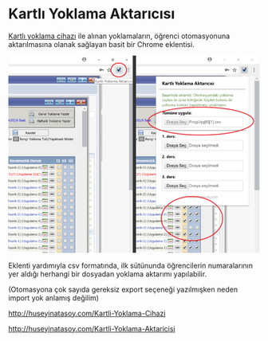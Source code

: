 # Kartlı Yoklama Aktarıcısı
[Kartlı yoklama cihazı](http://huseyinatasoy.com/Kartli-Yoklama-Cihazi) ile alınan yoklamaların, öğrenci otomasyonuna aktarılmasına olanak sağlayan basit bir Chrome eklentisi.

<img src="Kartli_Yoklama_Aktaricisi.png" alt="Yoklama aktarıcısı ekran görüntüsü" width="600px">

Eklenti yardımıyla csv formatında, ilk sütünunda öğrencilerin numaralarının yer aldığı herhangi bir dosyadan yoklama aktarımı yapılabilir.

(Otomasyona çok sayıda gereksiz export seçeneği yazılmışken neden import yok anlamış değilim)

http://huseyinatasoy.com/Kartli-Yoklama-Cihazi

http://huseyinatasoy.com/Kartli-Yoklama-Aktaricisi
